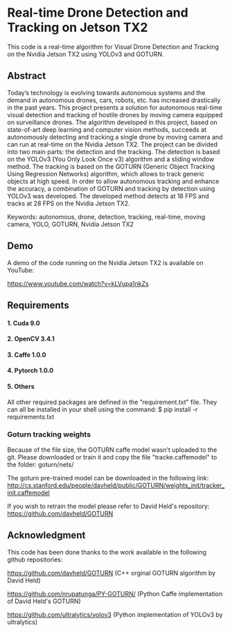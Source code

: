 # Real-time Drone Detection and Tracking on Jetson TX2
This code is a real-time algorithm for Visual Drone Detection and Tracking on the Nvidia Jetson TX2 using YOLOv3 and GOTURN. 
## Abstract

Today’s technology is evolving towards autonomous systems and the demand in autonomous drones, cars, robots, etc. has increased drastically in the past years. This project presents a solution for autonomous real-time visual detection and tracking of hostile drones by moving camera equipped on surveillance drones.  The algorithm developed in this project, based on state-of-art deep learning and computer vision methods, succeeds at autonomously detecting and tracking a single drone by moving camera and can run at real-time on the Nvidia Jetson TX2.  The project can be divided into two main parts:  the detection and the tracking.  The detection is based on the YOLOv3 (You Only Look Once v3) algorithm and a sliding window method.  The tracking is based on the GOTURN (Generic Object Tracking Using Regression Networks) algorithm, which allows to track generic objects at high speed.  In order to allow autonomous tracking and enhance the accuracy, a combination of GOTURN and tracking by detection using YOLOv3 was developed.  The developed method detects at 18 FPS and tracks at 28 FPS on the Nvidia Jetson TX2.

Keywords: autonomous, drone, detection, tracking, real-time, moving camera, YOLO,  GOTURN, Nvidia Jetson TX2


## Demo 

A demo of the code running on the Nvidia Jetson TX2 is available on YouTube:

https://www.youtube.com/watch?v=kLVupa1nkZs

## Requirements 

#### 1. Cuda 9.0

#### 2. OpenCV 3.4.1

#### 3. Caffe 1.0.0

#### 4. Pytorch 1.0.0

#### 5. Others
All other required packages are defined in the ”requirement.txt” file. They can all be installed in your shell using the command: 
$ pip install -r requirements.txt


### Goturn tracking weights

Because of the file size, the GOTURN caffe model wasn't uploaded to the git. Please downloaded or train it and copy the file "tracke.caffemodel" to the folder: goturn/nets/

The goturn pre-trained model can be downloaded in the following link: http://cs.stanford.edu/people/davheld/public/GOTURN/weights_init/tracker_init.caffemodel

If you wish to retrain the model please refer to David Held's repository: https://github.com/davheld/GOTURN

## Acknowledgment 
This code has been done thanks to the work available in the following github repositories:

https://github.com/davheld/GOTURN (C++ orginal GOTURN algorithm by David Held)

https://github.com/nrupatunga/PY-GOTURN/ (Python Caffe implementation of David Held's GOTURN)

https://github.com/ultralytics/yolov3 (Python implementation of YOLOv3 by ultralytics) 



